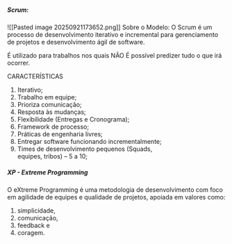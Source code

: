 ##### Scrum:
![[Pasted image 20250921173652.png]]
Sobre o Modelo:
O Scrum é um processo de desenvolvimento iterativo e incremental para gerenciamento de projetos e desenvolvimento ágil de software.

É utilizado para trabalhos nos quais NÃO É possível predizer tudo o que irá ocorrer.

CARACTERÍSTICAS  
1. Iterativo;  
2. Trabalho em equipe;  
3. Prioriza comunicação;  
4. Resposta às mudanças;  
5. Flexibilidade (Entregas e Cronograma);  
6. Framework de processo;  
7. Práticas de engenharia livres;  
8. Entregar software funcionando incrementalmente;  
9. Times de desenvolvimento pequenos (Squads,  
   equipes, tribos) – 5 a 10;


##### XP - Extreme Programming

O eXtreme Programming é uma metodologia de desenvolvimento com foco em agilidade de equipes e qualidade de projetos, apoiada em valores como:
1. simplicidade,  
2. comunicação,  
3. feedback e  
4. coragem.
